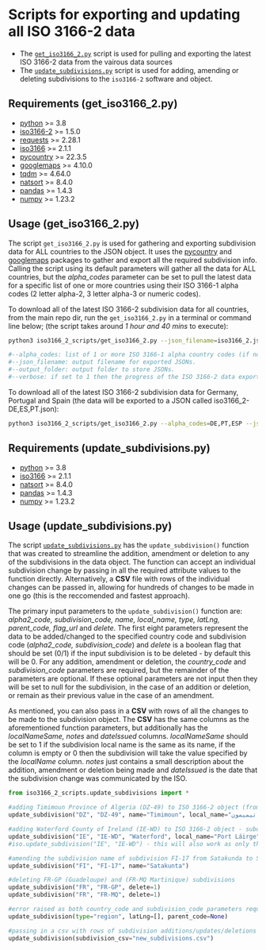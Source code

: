 # Scripts for exporting and updating all ISO 3166-2 data

* The [`get_iso3166_2.py`](https://github.com/amckenna41/iso3166-2/blob/main/iso3166_2_scripts/get_iso3166_2.py) script is used for pulling and exporting the latest ISO 3166-2 data from the vairous data sources
* The [`update_subdivisions.py`](https://github.com/amckenna41/iso3166-2/blob/main/iso3166_2_scripts/update_subdivisions.py) script is used for adding, amending or deleting subdivisions to the `iso3166-2` software and object.

Requirements (get_iso3166_2.py)
------------------------------
* [python][python] >= 3.8
* [iso3166-2][iso3166_2] >= 1.5.0
* [requests][requests] >= 2.28.1
* [iso3166][iso3166] >= 2.1.1
* [pycountry][pycountry] >= 22.3.5
* [googlemaps][googlemaps] >= 4.10.0
* [tqdm][tqdm] >= 4.64.0
* [natsort][natsort] >= 8.4.0
* [pandas][pandas] >= 1.4.3
* [numpy][numpy] >= 1.23.2

Usage (get_iso3166_2.py)
------------------------
The script `get_iso3166_2.py` is used for gathering and exporting subdivision data for ALL countries to the JSON object. It uses the [pycountry][pycountry] and [googlemaps][googlemaps] packages to gather and export all the required subdivision info. Calling the script using its default parameters will gather all the data for ALL countries, but the <i>alpha_codes</i> parameter can be set to pull the latest data for a specific list of one or more countries using their ISO 3166-1 alpha codes (2 letter alpha-2, 3 letter alpha-3 or numeric codes).

To download all of the latest ISO 3166-2 subdivision data for all countries, from the main repo dir, run the `get_iso3166_2.py` in a terminal or command line below; (the script takes around <em>1 hour and 40 mins</em> to execute):

```bash
python3 iso3166_2_scripts/get_iso3166_2.py --json_filename=iso3166_2.json --output_folder=iso3166_2 --verbose

#--alpha_codes: list of 1 or more ISO 3166-1 alpha country codes (if not specified then all country codes will be used).
#--json_filename: output filename for exported JSONs.
#--output_folder: output folder to store JSONs.
#--verbose: if set to 1 then the progress of the ISO 3166-2 data export will be output.
```

To download all of the latest ISO 3166-2 subdivision data for Germany, Portugal and Spain (the data will be exported to a JSON called iso3166_2-DE,ES,PT.json):
```bash
python3 iso3166_2_scripts/get_iso3166_2.py --alpha_codes=DE,PT,ESP --json_filename=iso3166_2.json 
```

Requirements (update_subdivisions.py)
-------------------------------------
* [python][python] >= 3.8
* [iso3166][iso3166] >= 2.1.1
* [natsort][natsort] >= 8.4.0
* [pandas][pandas] >= 1.4.3
* [numpy][numpy] >= 1.23.2

Usage (update_subdivisions.py)
------------------------------
The script [`update_subdivisions.py`](https://github.com/amckenna41/iso3166-2/blob/main/iso3166_2_scripts/update_subdivisions.py) has the `update_subdivision()` function that was created to streamline the addition, amendment or deletion to any of the subdivisions in the data object. The function can accept an individual subdivision change by passing in all the required attribute values to the function directly. Alternatively, a <b>CSV</b> file with rows of the individual changes can be passed in, allowing for hundreds of changes to be made in one go (this is the reccomended and fastest approach). 

The primary input parameters to the `update_subdivision()` function are: <i>alpha2_code, subdivision_code, name, local_name, type, latLng, parent_code, flag_url</i> and <i>delete</i>. The first eight parameters represent the data to be added/changed to the specified country code and subdivision code (<i>alpha2_code, subdivision_code</i>) and <i>delete</i> is a boolean flag that should be set (0/1) if the input subdivision is to be deleted - by default this will be 0. For any addition, amendment or deletion, the <i>country_code</i> and <i>subdivision_code</i> parameters are required, but the remainder of the parameters are optional. If these optional parameters are not input then they will be set to null for the subdivision, in the case of an addition or deletion, or remain as their previous value in the case of an amendment.  

As mentioned, you can also pass in a <b>CSV</b> with rows of all the changes to be made to the subdivision object. The <b>CSV</b> has the same columns as the aforementioned function parameters, but additionally has the <i>localNameSame, notes</i> and <i>dateIssued</i> columns. <i>localNameSame</i> should be set to 1 if the subdivision local name is the same as its name, if the column is empty or 0 then the subdivision will take the value specified by the <i>localName</i> column. <i>notes</i> just contains a small description about the addition, amendment or deletion being made and <i>dateIssued</i> is the date that the subdivision change was communicated by the ISO. 

```python
from iso3166_2_scripts.update_subdivisions import *

#adding Timimoun Province of Algeria (DZ-49) to ISO 3166-2 object (from newsletter 2022-11-29)
update_subdivision("DZ", "DZ-49", name="Timimoun", local_name="ولاية تيميمون", type="Province", latLng=[29.263, 0.241], parent_code=None, flag_url=None)

#adding Waterford County of Ireland (IE-WD) to ISO 3166-2 object - subdivision already present so no changes made
update_subdivision("IE", "IE-WD", "Waterford", local_name="Port Láirge", type="County", latLng=[52.260, -7.110], parent_code="IE-M", flag_url="https://github.com/amckenna41/iso3166-flag-icons/blob/main/iso3166-2-icons/IE/IE-WD.png")
#iso.update_subdivision("IE", "IE-WD") - this will also work as only the first 2 params requried

#amending the subdivision name of subdivision FI-17 from Satakunda to Satakunta (from newsletter 2022-11-29)
update_subdivision("FI", "FI-17", name="Satakunta")

#deleting FR-GP (Guadeloupe) and (FR-MQ Martinique) subdivisions 
update_subdivision("FR", "FR-GP", delete=1)
update_subdivision("FR", "FR-MQ", delete=1)

#error raised as both country_code and subdivision_code parameters required
update_subdivision(type="region", latLng=[], parent_code=None)

#passing in a csv with rows of subdivision additions/updates/deletions
update_subdivision(subdivision_csv="new_subdivisions.csv")
```

[python]: https://www.python.org/downloads/release/python-360/
[requests]: https://requests.readthedocs.io/
[iso3166]: https://github.com/deactivated/python-iso3166
[iso3166_2]: https://github.com/amckenna41/iso3166-2
[pycountry]: https://github.com/flyingcircusio/pycountry
[rest]: https://restcountries.com/
[googlemaps]: https://github.com/googlemaps/google-maps-services-python
[tqdm]: https://github.com/tqdm/tqdm
[natsort]: https://pypi.org/project/natsort/
[pandas]: https://pandas.pydata.org/
[numpy]: https://numpy.org/
[iso3166-updates]: https://github.com/amckenna41/iso3166-updates
[flag_icons_repo]: https://github.com/amckenna41/iso3166-flag-icons